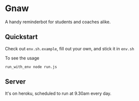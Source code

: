 # Gnaw

A handy reminderbot for students and coaches alike.

## Quickstart

Check out `env.sh.example`, fill out your own, and stick it in `env.sh`

To see the usage

```
run_with_env node run.js
```

## Server

It's on heroku, scheduled to run at 9.30am every day.
